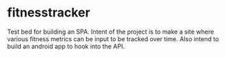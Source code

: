fitnesstracker
==============

Test bed for building an SPA. Intent of the project is to make a site where various fitness metrics can be input to be tracked over time. Also intend to build an android app to hook into the API.
